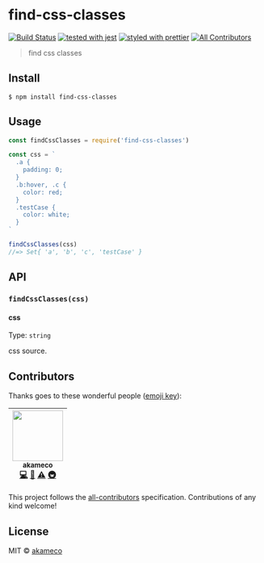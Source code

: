 # find-css-classes

[![Build Status](https://travis-ci.org/akameco/find-css-classes.svg?branch=master)](https://travis-ci.org/akameco/find-css-classes)
[![tested with jest](https://img.shields.io/badge/tested_with-jest-99424f.svg)](https://github.com/facebook/jest)
[![styled with prettier](https://img.shields.io/badge/styled_with-prettier-ff69b4.svg)](https://github.com/prettier/prettier)
[![All Contributors](https://img.shields.io/badge/all_contributors-1-orange.svg?style=flat-square)](#contributors)

> find css classes

## Install

```
$ npm install find-css-classes
```

## Usage

```js
const findCssClasses = require('find-css-classes')

const css = `
  .a {
    padding: 0;
  }
  .b:hover, .c {
    color: red;
  }
  .testCase {
    color: white;
  }
`

findCssClasses(css)
//=> Set{ 'a', 'b', 'c', 'testCase' }
```

## API

### `findCssClasses(css)`

#### css

Type: `string`

css source.

## Contributors

Thanks goes to these wonderful people ([emoji key](https://github.com/kentcdodds/all-contributors#emoji-key)):

<!-- ALL-CONTRIBUTORS-LIST:START - Do not remove or modify this section -->

<!-- prettier-ignore -->
| [<img src="https://avatars2.githubusercontent.com/u/4002137?v=4" width="100px;"/><br /><sub>akameco</sub>](http://akameco.github.io)<br />[💻](https://github.com/akameco/find-css-classes/commits?author=akameco "Code") [📖](https://github.com/akameco/find-css-classes/commits?author=akameco "Documentation") [⚠️](https://github.com/akameco/find-css-classes/commits?author=akameco "Tests") [🚇](#infra-akameco "Infrastructure (Hosting, Build-Tools, etc)") |
| :---: |

<!-- ALL-CONTRIBUTORS-LIST:END -->

This project follows the [all-contributors](https://github.com/kentcdodds/all-contributors) specification. Contributions of any kind welcome!

## License

MIT © [akameco](http://akameco.github.io)
